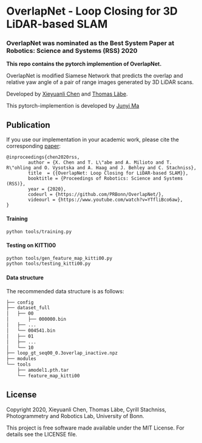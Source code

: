 # OverlapNet - Loop Closing for 3D LiDAR-based SLAM

### OverlapNet was nominated as the Best System Paper at Robotics: Science and Systems (RSS) 2020 

**This repo contains the pytorch implemention of OverlapNet.**   

OverlapNet is modified Siamese Network that predicts the overlap and relative yaw angle of a pair of range images generated by 3D LiDAR scans. 

Developed by [Xieyuanli Chen](http://www.ipb.uni-bonn.de/people/xieyuanli-chen/) and [Thomas Läbe](https://www.ipb.uni-bonn.de/people/thomas-laebe/).

This pytorch-implemention is developed by [Junyi Ma](https://github.com/BIT-MJY)  


## Publication
If you use our implementation in your academic work, please cite the corresponding [paper](https://www.ipb.uni-bonn.de/wp-content/papercite-data/pdf/chen2020rss.pdf):  
    
	@inproceedings{chen2020rss, 
			author = {X. Chen and T. L\"abe and A. Milioto and T. R\"ohling and O. Vysotska and A. Haag and J. Behley and C. Stachniss},
			title  = {{OverlapNet: Loop Closing for LiDAR-based SLAM}},
			booktitle = {Proceedings of Robotics: Science and Systems (RSS)},
			year = {2020},
			codeurl = {https://github.com/PRBonn/OverlapNet/},
			videourl = {https://www.youtube.com/watch?v=YTfliBco6aw},
	}




#### Training

```bash
python tools/training.py
```

#### Testing on KITTI00
```bash
python tools/gen_feature_map_kitti00.py
python tools/testing_kitti00.py
```


#### Data structure

The recommended data structure is as follows:

```bash
├── config
├── dataset_full
│   ├── 00
│       ├── 000000.bin
│	├── ...
│	└── 004541.bin
│   ├── 01
│   ├── ...
│   └── 10
├── loop_gt_seq00_0.3overlap_inactive.npz
├── modules
└── tools
    ├── amodel1.pth.tar
    └── feature_map_kitti00
```

## License

Copyright 2020, Xieyuanli Chen, Thomas Läbe, Cyrill Stachniss, Photogrammetry and Robotics Lab, University of Bonn.

This project is free software made available under the MIT License. For details see the LICENSE file.


